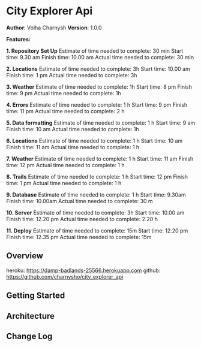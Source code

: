 # City Explorer Api

**Author**: Volha Charnysh
**Version**: 1.0.0 

**Features:**

**1. Repository Set Up**
Estimate of time needed to complete: 30 min
Start time: 9.30 am
Finish time: 10.00 am
Actual time needed to complete: 30 min

**2. Locations**
Estimate of time needed to complete: 3h
Start time: 10.00 am
Finish time: 1 pm
Actual time needed to complete: 3h

**3. Weather**
Estimate of time needed to complete: 1h
Start time: 8 pm
Finish time: 9 pm
Actual time needed to complete: 1h

**4. Errors**
Estimate of time needed to complete: 1 h
Start time: 9 pm
Finish time: 11 pm
Actual time needed to complete: 2 h

**5. Data formatting**
Estimate of time needed to complete: 1 h
Start time: 9 am
Finish time: 10 am
Actual time needed to complete: 1h

**6. Locations**
Estimate of time needed to complete: 1 h
Start time: 10 am
Finish time: 11 am
Actual time needed to complete: 1 h

**7. Weather**
Estimate of time needed to complete: 1 h
Start time: 11 am
Finish time: 12 pm
Actual time needed to complete: 1 h

**8. Trails**
Estimate of time needed to complete: 1 h
Start time: 12 pm
Finish time: 1 pm
Actual time needed to complete: 1 h

**9. Database**
Estimate of time needed to complete: 1 h
Start time: 9.30am
Finish time: 10.00am
Actual time needed to complete: 30 m

**10. Server**
Estimate of time needed to complete: 3h
Start time: 10.00 am
Finish time: 12.20 pm
Actual time needed to complete: 2.20 h

**11. Deploy**
Estimate of time needed to complete: 15m
Start time: 12.20 pm
Finish time: 12.35 pm
Actual time needed to complete: 15m

## Overview
heroku: https://damp-badlands-25566.herokuapp.com
github: https://github.com/charnysho/city_explorer_api

## Getting Started
<!-- What are the steps that a user must take in order to build this app on their own machine and get it running? -->

## Architecture
<!-- Provide a detailed description of the application design. What technologies (languages, libraries, etc) you're using, and any other relevant design information. -->

## Change Log
<!-- Use this area to document the iterative changes made to your application as each feature is successfully implemented. Use time stamps. Here's an examples:

01-01-2001 4:59pm - Application now has a fully-functional express server, with a GET route for the location resource.

## Credits and Collaborations
<!-- Give credit (and a link) to other people or resources that helped you build this application. -->